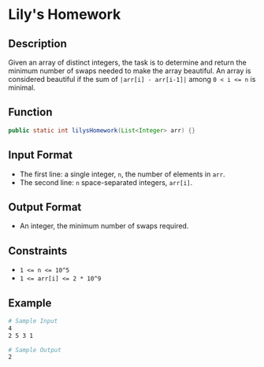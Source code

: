 # Lily's Homework

## Description

Given an array of distinct integers, the task is to determine and return the minimum number of swaps needed to make the array beautiful. An array is considered beautiful if the sum of `|arr[i] - arr[i-1]|` among `0 < i <= n` is minimal.

## Function

```java
public static int lilysHomework(List<Integer> arr) {}
```

## Input Format

- The first line: a single integer, `n`, the number of elements in `arr`.
- The second line: `n` space-separated integers, `arr[i]`.

## Output Format

- An integer, the minimum number of swaps required.

## Constraints

- `1 <= n <= 10^5`
- `1 <= arr[i] <= 2 * 10^9`

## Example

```bash
# Sample Input
4
2 5 3 1

# Sample Output
2
```
